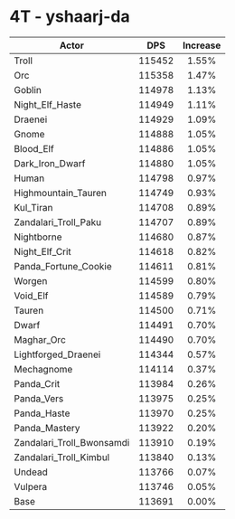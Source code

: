 # 4T - yshaarj-da
| Actor | DPS | Increase |
|---|:---:|:---:|
|Troll|115452|1.55%|
|Orc|115358|1.47%|
|Goblin|114978|1.13%|
|Night_Elf_Haste|114949|1.11%|
|Draenei|114929|1.09%|
|Gnome|114888|1.05%|
|Blood_Elf|114886|1.05%|
|Dark_Iron_Dwarf|114880|1.05%|
|Human|114798|0.97%|
|Highmountain_Tauren|114749|0.93%|
|Kul_Tiran|114708|0.89%|
|Zandalari_Troll_Paku|114707|0.89%|
|Nightborne|114680|0.87%|
|Night_Elf_Crit|114618|0.82%|
|Panda_Fortune_Cookie|114611|0.81%|
|Worgen|114599|0.80%|
|Void_Elf|114589|0.79%|
|Tauren|114500|0.71%|
|Dwarf|114491|0.70%|
|Maghar_Orc|114490|0.70%|
|Lightforged_Draenei|114344|0.57%|
|Mechagnome|114114|0.37%|
|Panda_Crit|113984|0.26%|
|Panda_Vers|113975|0.25%|
|Panda_Haste|113970|0.25%|
|Panda_Mastery|113922|0.20%|
|Zandalari_Troll_Bwonsamdi|113910|0.19%|
|Zandalari_Troll_Kimbul|113840|0.13%|
|Undead|113766|0.07%|
|Vulpera|113746|0.05%|
|Base|113691|0.00%|
